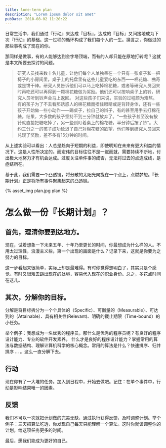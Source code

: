 ```yaml
---
title: lone-term plan
description: "Lorem ipsum dolor sit amet"
pubDate: 2018-08-02 11:20:22
---
```



日常生活中，我们通过『行动』来达成『目标』，达成的『目标』又间接地成为下次『行动』的基础。这一过程的循环构成了我们每个人的一生。换言之，你做过的那些事构成了现在的你。

那同样是做事，有的人能够达到金字塔顶端，而有的人却只能在原地打转呢？这就是本文所要去探讨的问题。

> 研究人员找来数十名儿童，让他们每个人单独呆在一个只有一张桌子和一把椅子的小房间里，桌子上的托盘里有这些儿童爱吃的东西——棉花糖、曲奇或是饼干棒。研究人员告诉他们可以马上吃掉棉花糖，或者等研究人员回来时再吃还可以再得到一颗棉花糖做为奖励。他们还可以按响桌子上的铃，研究人员听到铃声会马上返回。 对这些孩子们来说，实验的过程颇为难熬。有的孩子为了不去看那诱惑人的棉花糖而捂住眼睛或是背转身体，还有一些孩子开始做一些小动作——踢桌子，拉自己的辫子，有的甚至用手去打棉花糖。结果，大多数的孩子坚持不到三分钟就放弃了。“一些孩子甚至没有按铃就直接把糖吃掉了，另一些则盯着桌上的棉花糖，半分钟后按了铃”。大约三分之一的孩子成功延迟了自己对棉花糖的欲望，他们等到研究人员回来兑现了奖励，差不多有15分钟的时间。


从上述实验可以看出：人总是趋向于短期的利益，即使明知在未来有更大利益的情况下。这是人性所决定的。而宏伟的目标往往不是一蹴而就，需要持续不断地，付出极大地努力才有机会达成。过度关注单件事的成否，无法将过去的点连成线，是症结所在。

基于此，我们需要一个凸透镜，将分散的太阳光聚拢在一个点上，点燃梦想。『长期计划』正是将所有事件聚集起来的凸透镜。


{% asset_img plan.jpg plan %}

# 怎么做一份『长期计划』？


## 首先，理清你要到达地方。

现在，试着想象一下未来五年、十年乃至更长的时间，你最想成为什么样的人。不用太过理性，浪漫主义些，第一个出现的画面是什么？记录下来，这就是你要为之努力的目标。

这一步看起来很简单，实际上却是最难得。有时你觉得想明白了，其实只是个感觉。有时又很难去跳出现在的处境，容易代入现在的职业身份。总之，多花点时间在这儿。

## 其次，分解你的目标。

分解是将目标拆分为一个个具体的（Specific）、可衡量的（Measurable）、可达到的（Attainable）、具有相关性(Relevant)、明确的截止期限（Time-bound）的小任务。

举个例子：我想成为一名优秀的程序员。那什么是优秀的程序员呢？有良好的程序设计能力、专业的软件开发素养。 什么才是良好的程序设计能力？掌握常用的算法与数据结构、理解计算机科学的核心概念。常用的算法是什么？快速排序、归并排序 … 。这么一直分解下去。

## 行动

现在你有了一大堆的任务。加入到日程中，开始去做吧。记住：在单个事件中，行动是影响结果唯一的因素。

## 反馈

我们不可以一次就把计划做的完美无缺，通过执行获得反馈，及时调整计划。举个例子：三天把算法吃透，你发现自己每天只能理解一个算法。这时你就该调整你的计划，给这项任务更多的时间。

最后，愿我们能成为更好的自己。
